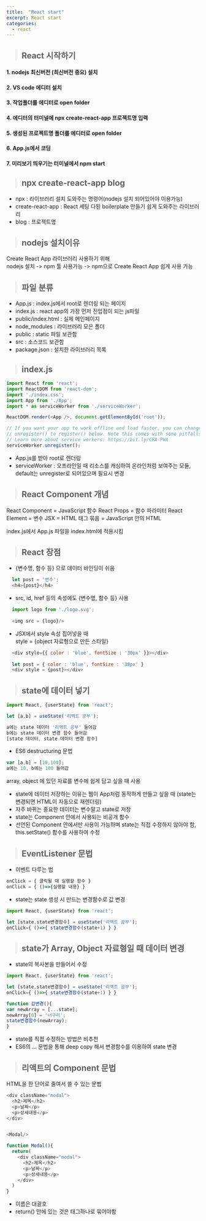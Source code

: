 ```yaml
---
title:  "React start"
excerpt: React start
categories:
  - react
---
```


> ## React 시작하기  

#### 1. nodejs 최신버전 (최신버전 중요) 설치
#### 2. VS code 에디터 설치
#### 3. 작업폴더를 에디터로 open folder 
#### 4. 에디터의 터미널에 npx create-react-app 프로젝트명 입력
#### 5. 생성된 프로젝트명 폴더를 에디터로 open folder
#### 6. App.js에서 코딩
#### 7. 미리보기 띄우기는 터미널에서 npm start


> ## npx create-react-app blog  

- npx : 라이브러리 설치 도와주는 명령어(nodejs 설치 되어있어야 이용가능)
- create-react-app : React 세팅 다된 boilerplate 만들기 쉽게 도와주는 라이브러리
- blog : 프로젝트명


> ## nodejs 설치이유  

Create React App 라이브러리 사용하기 위해  
nodejs 설치 -> npm 툴 사용가능 -> npm으로 Create React App 쉽게 사용 가능

> ## 파일 분류  

- App.js : index.js에서 root로 렌더링 되는 페이지
- index.js : react app의 가장 먼저 진입점이 되는 js파일
- public/index.html : 실제 메인페이지
- node_modules : 라이브러리 모은 폴더
- public : static 파일 보관함
- src : 소스코드 보관함
- package.json : 설치한 라이브러리 목록

> ## index.js  

```javascript
import React from 'react';
import ReactDOM from 'react-dom';
import './index.css';
import App from './App';
import * as serviceWorker from './serviceWorker';

ReactDOM.render(<App />, document.getElementById('root'));

// If you want your app to work offline and load faster, you can change
// unregister() to register() below. Note this comes with some pitfalls.
// Learn more about service workers: https://bit.ly/CRA-PWA
serviceWorker.unregister();
```  

- App.js를 받아 root로 렌더링
- serviceWorker : 오프라인일 때 리소스를 캐싱하여 온라인처럼 보여주는 모듈, default는 unregister로 되어있으며 필요시 변경


> ## React Component 개념  

React Component = JavaScript 함수
React Props = 함수 파라미터
React Element = 변수
JSX = HTML 태그 묶음 = JavaScript 안의 HTML

index.js에서 App.js 파일을 index.html에 적용시킴

> ## React 장점  

- {변수명, 함수 등} 으로 데이터 바인딩이 쉬움
  
```javascript
  let post = '변수';
  <h4>{post}</h4>
  ```  

- src, id, href 등의 속성에도 {변수명, 함수 등} 사용
  
```javascript
  import logo from './logo.svg';
  
  <img src = {logo}/>
```  

- JSX에서 style 속성 집어넣을 때  
style = {object 자료형으로 만든 스타일}
  
```javascript
  <div style={{ color : 'blue', fontSize : '30px' }}></div>
  
  let post = { color : 'blue', fontSize : '30px' }
  <div style = {post}></div>
```  

> ## state에 데이터 넣기  
  
```javascript
import React, {userState} from 'react';

let [a,b] = useState('리액트 공부');

a에는 state 데이터 '리액트 공부' 들어감
b에는 state 데이터 변경 함수 들어감
[state 데이터, state 데이터 변경 함수]
```  

- ES6 destructuring 문법
  
```javascript
var [a,b] = [10,100];
a에는 10, b에는 100 들어감
```  
array, object 에 있던 자료를 변수에 쉽게 담고 싶을 때 사용

- state에 데이터 저장하는 이유는 웹이 App처럼 동작하게 만들고 싶을 때 (state는 변경되면 HTML이 자동으로 재렌더링)
- 자주 바뀌는 중요한 데이터는 변수말고 state로 저장
- state는 Component 안에서 사용되는 비공개 함수
- 선언된 Component 안에서만 사용이 가능하며 state는 직접 수정하지 않아야 함, this.setState() 함수를 사용하여 수정

> ## EventListener 문법  

- 이벤트 다루는 법
  
```javascript
onClick = { 클릭될 때 실행할 함수 }
onClick = { ()=>{실행할 내용} }
```  

- state는 state 생성 시 만드는 변경함수로 값 변경
  
```javascript
import React, {userState} from 'react';

let [state,state변경함수] = useState('리액트 공부');
onClick={ ()=>{ state변경함수(state+1) } }
```  
> ## state가 Array, Object 자료형일 때 데이터 변경  

- state의 복사본을 만들어서 수정
  
```javascript
import React, {userState} from 'react';

let [state,state변경함수] = useState('리액트 공부');
onClick={ ()=>{ state변경함수(state+1) } }

function 값변경(){
var newArray = [...state];
newArray[0] = '너구리';
state변경함수(newArray);
}
```  
- state를 직접 수정하는 방법은 비추천
- ES6의 ... 문법을 통해 deep copy 해서 변경함수를 이용하여 state 변경

> ## 리액트의 Component 문법  

HTML을 한 단어로 줄여서 쓸 수 있는 문법
  
```javascript
<div className="modal">
  <h2>제목</h2>
  <p>날짜</p>
  <p>상세내용</p>
</div>


<Modal/>

function Modal(){
  return(
    <div className="modal">
      <h2>제목</h2>
      <p>날짜</p>
      <p>상세내용</p>
    </div>
  )
}
```  
- 이름은 대괄호
- return() 안에 있는 것은 태그하나로 묶어야함
